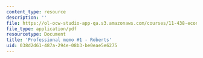 ```yaml
---
content_type: resource
description: ''
file: https://ol-ocw-studio-app-qa.s3.amazonaws.com/courses/11-438-economic-development-planning-spring-2020/038d2d61487a294e08b3be0eae5e6275_MIT11_438s20_memo1_roberts.pdf
file_type: application/pdf
resourcetype: Document
title: 'Professional memo #1 - Roberts'
uid: 038d2d61-487a-294e-08b3-be0eae5e6275
---
```

